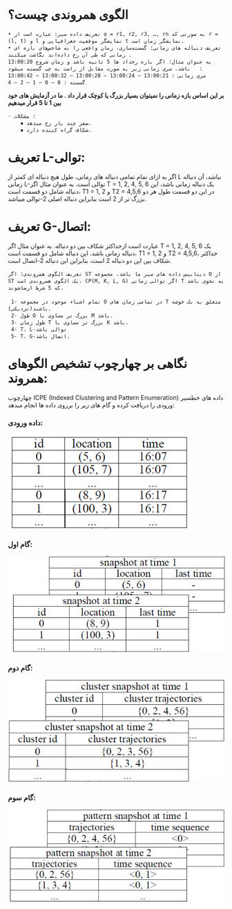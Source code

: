  # الگوی همروندی چیست؟    
    • تعریف داده­ سیر: عبارت است از o = r1, r2, r3, …, rn به صورتی که r = (l, t) و l نمایشگر موقعیت جغرافیایی و t نمایشگر زمان است.    
    • تعریف دنباله های زمانی: گسسته‌سازی، زمان‌ واقعی را به شاخص‌های بازه‌ ای زمانی که طی آن رخ داده‌اند نگاشت میکنند .
    به عنوان مثال: اگر بازه رخ­داد ها 5 ثانیه باشد و زمان شروع 13:00:20  باشد، سری زمانی زیر به صورت مقابل از راست به چپ گسسته میشود   :
    سری زمانی : 13:00:21 – 13:00:24 – 13:00:28 – 13:00:32 – 13:00:42 
    گسسته : 0 – 0 – 1 – 2 – 4   
    
**بر این اساس بازه زمانی را نمیتوان بسیار بزرگ یا کوچک قرار داد . ما در آزمایش های خود بین 1 تا 5 قرار میدهیم**

    ◦ مشکلات :   
        ▪ صفر چند بار رخ میدهد.  
        ▪ شکاف گراه کننده دارد.  
      
    
# تعریف L-توالی:    
 
   اگر به ازای تمام تمامی دنباله های زمانی، طول هیچ دنباله ای کمتر از L نباشد، آن دنباله زمانی L-توالی است. به عنوان مثال اگر T = 1, 2, 4, 5, 6 یک دنباله زمانی باشد، این دنباله شامل دو قسمت است، T1 = 1, 2 و T2 = 4,5,6 در این دو قسمت طول هر دو بزرگ تر از 2 است بنابراین دنباله اصلی 2-توالی میباشد.  

# تعریف G-اتصال:    
    
 عبارت است ازحداکثر شکاف بین دو دنباله. به عنوان مثال اگر T = 1, 2, 4, 5, 6 یک دنباله زمانی باشد، این دنباله شامل دو قسمت است، T1 = 1, 2 و T2 = 4,5,6، حداکثر شکاف بین این دو دنباله 2 است، بنابراین این دنباله 2-اتصال است.      
    

    تعریف الگوی همروندی: اگر ST دیتابیس داده های سیر ما باشد، مجموعه O از ST یک الگوی همروندی است، CP(M, K, L, G) اگر توالی زمانی T به نحوی باشد که 5 شرط ارضاشوند.   
    
     1- تمام اشیاء موجود در مجموعه O در تمامی زمان های T متعلق به یک خوشه باشند(نزدیکی).    
     2- طول O بزرگ تر مساوی با M باشد.    
     3- طول زمان T بزرگ تر مساوی با K باشد.
     4- T، L-توالی باشد    
     5- T، G-اتصال باشد.      

# نگاهی بر چهارچوب تشخیص الگوهای همروند:    

چهارچوب ICPE (Indexed Clustering and Pattern Enumeration) داده های خط­سیر ورودی را دریافت کرده و گام های زیر را برروی داده ها انجام میدهد:

### داده ورودی:   
![](2022-09-05-12-52-07.png)   
   
### گام اول:   
![](2022-09-05-12-52-16.png)   

### گام دوم:   
![](2022-09-05-12-52-22.png)   

### گام سوم:    
![](2022-09-05-12-52-27.png)   